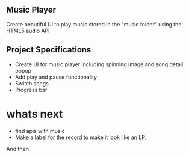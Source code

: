## Music Player

Create beautiful UI to play music stored in the "music folder" using the HTML5 audio API

## Project Specifications

- Create UI for music player including spinning image and song detail popup
- Add play and pause functionality
- Switch songs
- Progress bar
# whats next
- find apis with music
- Make a label for the record to make it look like an LP.

And then